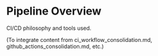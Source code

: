 # Pipeline Overview

CI/CD philosophy and tools used.

(To integrate content from ci_workflow_consolidation.md, github_actions_consolidation.md, etc.)